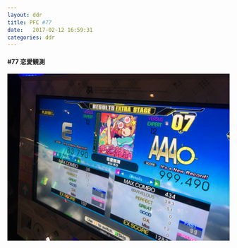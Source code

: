 ```yaml
---
layout: ddr
title: PFC #77
date:   2017-02-12 16:59:31
categories: ddr
---
```

#### **#77** 恋愛観測
![](/images/pfc/77_恋愛観測.jpg)
